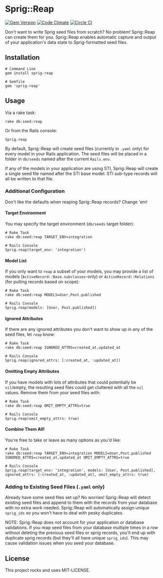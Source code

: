 # Sprig::Reap

[![Gem Version](https://badge.fury.io/rb/sprig-reap.png)](http://badge.fury.io/rb/sprig-reap) [![Code Climate](https://codeclimate.com/github/vigetlabs/sprig-reap.png)](https://codeclimate.com/github/vigetlabs/sprig-reap) [![Circle CI](https://circleci.com/gh/vigetlabs/sprig-reap.svg?style=svg)](https://circleci.com/gh/vigetlabs/sprig-reap)

Don't want to write Sprig seed files from scratch?  No problem!  Sprig::Reap can create them for
you.  Sprig::Reap enables automatic capture and output of your application's data state to
Sprig-formatted seed files.

## Installation
```
# Command Line
gem install sprig-reap

# Gemfile
gem 'sprig-reap'
```

## Usage

Via a rake task:
```
rake db:seed:reap
```
Or from the Rails console:
```
Sprig.reap
```

By default, Sprig::Reap will create seed files (currently in `.yaml` only) for every model in your Rails
application.  The seed files will be placed in a folder in `db/seeds` named after the current
`Rails.env`.

If any of the models in your application are using STI, Sprig::Reap will create a single seed file named
after the STI base model.  STI sub-type records will all be written to that file.

### Additional Configuration

Don't like the defaults when reaping Sprig::Reap records? Change 'em!

#### Target Environment
You may specify the target environment (`db/seeds` target folder):
```
# Rake Task
rake db:seed:reap TARGET_ENV=integration

# Rails Console
Sprig.reap(target_env: 'integration')
```

#### Model List
If you only want to `reap` a subset of your models, you may provide a list of models
(`ActiveRecord::Base.subclasses`-only) or `ActiveRecord::Relations` (for pulling records based on
scope):
```
# Rake Task
rake db:seed:reap MODELS=User,Post.published

# Rails Console
Sprig.reap(models: [User, Post.published])
```

#### Ignored Attributes
If there are any ignored attributes you don't want to show up in any of the seed files, let `reap`
know:
```
# Rake Task
rake db:seed:reap IGNORED_ATTRS=created_at,updated_at

# Rails Console
Sprig.reap(ignored_attrs: [:created_at, :updated_at])
```

#### Omitting Empty Attributes
If you have models with lots of attributes that could potentially be `nil`/empty, the resulting seed
files could get cluttered with all the `nil` values.  Remove them from your seed files with:
```
# Rake Task
rake db:seed:reap OMIT_EMPTY_ATTRS=true

# Rails Console
Sprig.reap(omit_empty_attrs: true)
```

#### Combine Them All!
You're free to take or leave as many options as you'd like:
```
# Rake Task
rake db:seed:reap TARGET_ENV=integration MODELS=User,Post.published IGNORED_ATTRS=created_at,updated_at OMIT_EMPTY_ATTRS=true

# Rails Console
Sprig.reap(target_env: 'integration', models: [User, Post.published], ignored_attrs: [:created_at, :updated_at], omit_empty_attrs: true)
```

### Adding to Existing Seed Files (`.yaml` only)

Already have some seed files set up?  No worries!  Sprig::Reap will detect existing seed files and append
to them with the records from your database with no extra work needed.  Sprig::Reap will automatically
assign unique `sprig_ids` so you won't have to deal with pesky duplicates.

NOTE: Sprig::Reap does not account for your application or database validations.  If you reap seed files
from your database multiple times in a row without deleting the previous seed files or sprig
records, you'll end up with duplicate sprig records (but they'll all have unique `sprig_ids`).  This
may cause validation issues when you seed your database.

## License

This project rocks and uses MIT-LICENSE.
